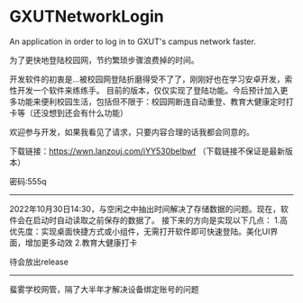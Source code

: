 # GXUTNetworkLogin
An application in order to log in to GXUT's campus network faster.

为了更快地登陆校园网，节约繁琐步骤浪费掉的时间。

开发软件的初衷是...被校园网登陆折磨得受不了了，刚刚好也在学习安卓开发，索性开发一个软件来练练手。
目前的版本，仅仅实现了登陆功能。今后预计加入更多功能来便利校园生活，包括但不限于：校园网断连自动重登、教育大健康定时打卡等（还没想到还会有什么功能）

欢迎参与开发，如果我看见了请求，只要内容合理的话我都会同意的。

下载链接：https://wwn.lanzouj.com/iYY530belbwf
（下载链接不保证是最新版本）

密码:555q

---
2022年10月30日14:30，与空闲之中抽出时间解决了存储数据的问题。现在，软件会在启动时自动读取之前保存的数据了。
接下来的方向是实现以下几点：
1.高优先度：实现桌面快捷方式或小组件，无需打开软件即可快速登陆。美化UI界面，增加更多动效
2.教育大健康打卡

待会放出release

---

蜚雾学校网管，隔了大半年才解决设备绑定账号的问题
